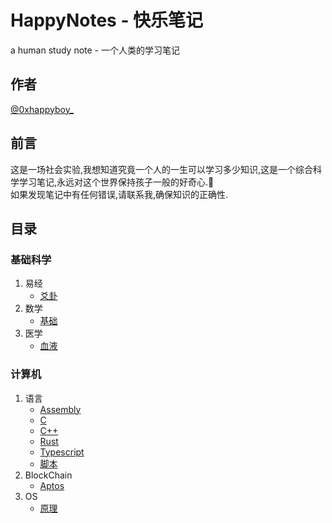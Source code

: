 # HappyNotes - 快乐笔记
a human study note - 一个人类的学习笔记
## 作者
[@0xhappyboy_](https://x.com/0xhappyboy_)
## 前言
这是一场社会实验,我想知道究竟一个人的一生可以学习多少知识,这是一个综合科学学习笔记,永远对这个世界保持孩子一般的好奇心.🎈<br>
如果发现笔记中有任何错误,请联系我,确保知识的正确性. <br>
## 目录
### 基础科学
1. 易经
    - [爻卦](https://github.com/0xhappyboy/happy-notes/tree/main/%E5%9F%BA%E7%A1%80%E7%A7%91%E5%AD%A6/%E6%98%93%E7%BB%8F)
2. 数学
    - [基础](https://github.com/0xhappyboy/happy-notes/tree/main/%E5%9F%BA%E7%A1%80%E7%A7%91%E5%AD%A6/%E6%95%B0%E5%AD%A6/%E5%9F%BA%E7%A1%80)
3. 医学
    - [血液](https://github.com/0xhappyboy/happy-notes/tree/main/%E5%9F%BA%E7%A1%80%E7%A7%91%E5%AD%A6/%E5%8C%BB%E5%AD%A6/%E8%A1%80%E6%B6%B2)
### 计算机
1. 语言
    - [Assembly](https://github.com/0xhappyboy/happy-notes/tree/main/%E8%AE%A1%E7%AE%97%E6%9C%BA/%E8%AF%AD%E8%A8%80/%E6%B1%87%E7%BC%96)
    - [C](https://github.com/0xhappyboy/happy-notes/tree/main/%E8%AE%A1%E7%AE%97%E6%9C%BA/%E8%AF%AD%E8%A8%80/c)
    - [C++](https://github.com/0xhappyboy/happy-notes/tree/main/%E8%AE%A1%E7%AE%97%E6%9C%BA/%E8%AF%AD%E8%A8%80/c%2B%2B)
    - [Rust](https://github.com/0xhappyboy/happy-notes/tree/main/%E8%AE%A1%E7%AE%97%E6%9C%BA/%E8%AF%AD%E8%A8%80/rust)
    - [Typescript](https://github.com/0xhappyboy/happy-notes/tree/main/%E8%AE%A1%E7%AE%97%E6%9C%BA/%E8%AF%AD%E8%A8%80/TypeScript/%E5%9F%BA%E7%A1%80)
    - [脚本](https://github.com/0xhappyboy/happy-notes/tree/main/%E8%AE%A1%E7%AE%97%E6%9C%BA/%E8%AF%AD%E8%A8%80/%E8%84%9A%E6%9C%AC/markdown)
2. BlockChain
    - [Aptos](https://github.com/0xhappyboy/happy-notes/tree/main/%E8%AE%A1%E7%AE%97%E6%9C%BA/BlockChain/Aptos)
3. OS
    - [原理](https://github.com/0xhappyboy/happy-notes/tree/main/%E8%AE%A1%E7%AE%97%E6%9C%BA/OS/%E5%8E%9F%E7%90%86)